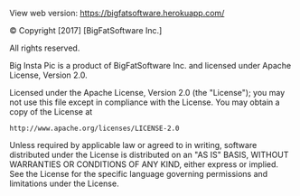 View web version: https://bigfatsoftware.herokuapp.com/




© Copyright [2017] [BigFatSoftware Inc.]

All rights reserved.

Big Insta Pic is a product of BigFatSoftware Inc.
and licensed under Apache License, Version 2.0.

Licensed under the Apache License, Version 2.0 (the "License");
you may not use this file except in compliance with the License.
You may obtain a copy of the License at

    http://www.apache.org/licenses/LICENSE-2.0

Unless required by applicable law or agreed to in writing, software
distributed under the License is distributed on an "AS IS" BASIS,
WITHOUT WARRANTIES OR CONDITIONS OF ANY KIND, either express or implied.
See the License for the specific language governing permissions and
limitations under the License.
